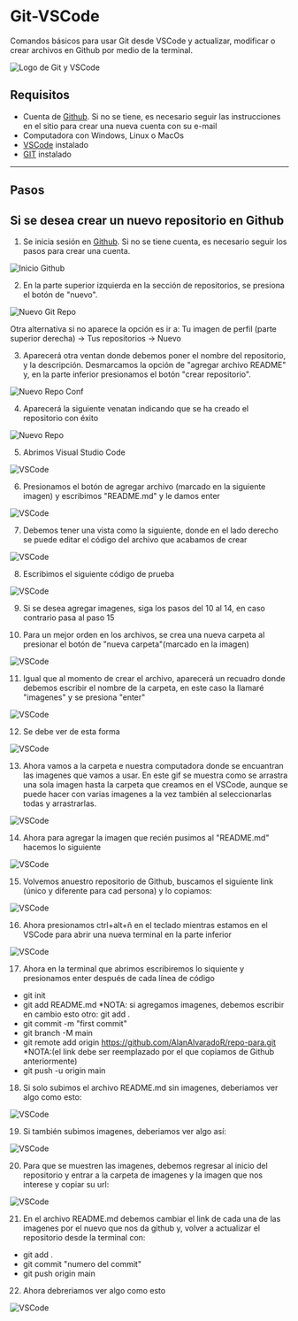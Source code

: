 # Git-VSCode
Comandos básicos para usar Git desde VSCode y actualizar, modificar o crear archivos en Github por medio de la terminal.

![Logo de Git y VSCode](https://github.com/AlanAlvaradoR/Git-VSCode/blob/main/imagenes/git0.jpg)

## Requisitos

- Cuenta de [Github](https://github.com/). Si no se tiene, es necesario seguir las instrucciones en el sitio para crear una nueva cuenta con su e-mail
- Computadora con Windows, Linux o MacOs
- [VSCode](https://code.visualstudio.com/) instalado
- [GIT](https://git-scm.com/downloads) instalado

---------------------------------------------------------

## Pasos

## Si se desea crear un nuevo repositorio en Github

1. Se inicia sesión en [Github](https://github.com/). Si no se tiene cuenta, es necesario seguir los pasos para crear una cuenta.

![Inicio Github](https://github.com/AlanAlvaradoR/Git-VSCode/blob/main/imagenes/git1.PNG)


2. En la parte superior izquierda en la sección de repositorios, se presiona el botón de "nuevo".

![Nuevo Git Repo](https://github.com/AlanAlvaradoR/Git-VSCode/blob/main/imagenes/git2.PNG)

Otra alternativa si no aparece la opción es ir a: Tu imagen de perfil (parte superior derecha) -> Tus repositorios -> Nuevo

3. Aparecerá otra ventan donde debemos poner el nombre del repositorio, y la descripción. Desmarcamos la opción de "agregar archivo README" y, en la parte inferior presionamos el botón "crear repositorio".

![Nuevo Repo Conf](https://github.com/AlanAlvaradoR/Git-VSCode/blob/main/imagenes/git3.PNG)

4. Aparecerá la siguiente venatan indicando que se ha creado el repositorio con éxito

![Nuevo Repo](https://github.com/AlanAlvaradoR/Git-VSCode/blob/main/imagenes/git4.PNG)

5. Abrimos Visual Studio Code

![VSCode](https://github.com/AlanAlvaradoR/Git-VSCode/blob/main/imagenes/git5.PNG)

6. Presionamos el botón de agregar archivo (marcado en la siguiente imagen) y escribimos "README.md" y le damos enter

![VSCode](https://github.com/AlanAlvaradoR/Git-VSCode/blob/main/imagenes/git6.PNG)

7. Debemos tener una vista como la siguiente, donde en el lado derecho se puede editar el código del archivo que acabamos de crear

![VSCode](https://github.com/AlanAlvaradoR/Git-VSCode/blob/main/imagenes/git7.PNG)

8. Escribimos el siguiente código de prueba

![VSCode](https://github.com/AlanAlvaradoR/Git-VSCode/blob/main/imagenes/git8.PNG)

9. Si se desea agregar imagenes, siga los pasos del 10 al 14, en caso contrario pasa al paso 15

10. Para un mejor orden en los archivos, se crea una nueva carpeta al presionar el botón de "nueva carpeta"(marcado en la imagen)

![VSCode](https://github.com/AlanAlvaradoR/Git-VSCode/blob/main/imagenes/git9.PNG)

11. Igual que al momento de crear el archivo, aparecerá un recuadro donde debemos escribir el nombre de la carpeta, en este caso la llamaré "imagenes" y se presiona "enter"

![VSCode](https://github.com/AlanAlvaradoR/Git-VSCode/blob/main/imagenes/git10.PNG)

12. Se debe ver de esta forma

![VSCode](https://github.com/AlanAlvaradoR/Git-VSCode/blob/main/imagenes/git11.PNG)

13. Ahora vamos a la carpeta e nuestra computadora donde se encuantran las imagenes que vamos a usar. En este gif se muestra como se arrastra una sola imagen hasta la carpeta que creamos en el VSCode, aunque se puede hacer con varias imagenes a la vez también al seleccionarlas todas y arrastrarlas.

![VSCode](https://github.com/AlanAlvaradoR/Git-VSCode/blob/main/imagenes/git1.gif)

14. Ahora para agregar la imagen que recién pusimos al "README.md" hacemos lo siguiente

![VSCode](https://github.com/AlanAlvaradoR/Git-VSCode/blob/main/imagenes/git2.gif)

15. Volvemos anuestro repositorio de Github, buscamos el siguiente link (único y diferente para cad persona) y lo copiamos: 

![VSCode](https://github.com/AlanAlvaradoR/Git-VSCode/blob/main/imagenes/gitA.PNG)

16. Ahora presionamos ctrl+alt+ñ en el teclado mientras estamos en el VSCode para abrir una nueva terminal en la parte inferior

![VSCode](https://github.com/AlanAlvaradoR/Git-VSCode/blob/main/imagenes/git13.PNG)

17. Ahora en la terminal que abrimos escribiremos lo siquiente y presionamos enter después de cada línea de código

- git init
- git add README.md                                 *NOTA: si agregamos imagenes, debemos escribir en cambio esto otro: git add .
- git commit -m "first commit"
- git branch -M main
- git remote add origin https://github.com/AlanAlvaradoR/repo-para.git         *NOTA:(el link debe ser reemplazado por el que copiamos de Github anteriormente)
- git push -u origin main

18. Si solo subimos el archivo README.md sin imagenes, deberiamos ver algo como esto:

![VSCode](https://github.com/AlanAlvaradoR/Git-VSCode/blob/main/imagenes/git20.PNG)

19. Si también subimos imagenes, deberiamos ver algo así:

![VSCode](https://github.com/AlanAlvaradoR/Git-VSCode/blob/main/imagenes/git21.PNG)

20. Para que se muestren las imagenes, debemos regresar al inicio del repositorio y entrar a la carpeta de imagenes y la imagen que nos interese y copiar su url:

![VSCode](https://github.com/AlanAlvaradoR/Git-VSCode/blob/main/imagenes/git23.PNG)

21. En el archivo README.md debemos cambiar el link de cada una de las imagenes por el nuevo que nos da github y, volver a actualizar el repositorio desde la terminal con:

- git add .
- git commit "numero del commit"
- git push origin main 

22. Ahora debreriamos ver algo como esto

![VSCode](https://github.com/AlanAlvaradoR/Git-VSCode/blob/main/imagenes/git22.PNG)


